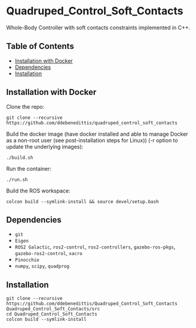 # Quadruped_Control_Soft_Contacts

Whole-Body Controller with soft contacts constraints implemented in C++.

## Table of Contents
- [Installation with Docker](#installation-with-docker)
- [Dependencies](#dependencies)
- [Installation](#installation)

## Installation with Docker
Clone the repo:
```shell
git clone --recursive https://github.com/ddebenedittis/quadruped_control_soft_contacts
```
Build the docker image (have docker installed and able to manage Docker as a non-root user (see post-installation steps for Linux)) (-r option to update the underlying images):
```shell
./build.sh
```
Run the container:
```shell
./run.sh
```
Build the ROS workspace:
```shell
colcon build --symlink-install && source devel/setup.bash
```

## Dependencies

- `git`
- `Eigen`
- `ROS2 Galactic`, `ros2-control`, `ros2-controllers`, `gazebo-ros-pkgs`, `gazebo-ros2-control`, `xacro`
- `Pinocchio`
- `numpy`, `scipy`, `quadprog`

## Installation
```shell
git clone --recursive https://github.com/ddebenedittis/Quadruped_Control_Soft_Contacts Quadruped_Control_Soft_Contacts/src
cd Quadruped_Control_Soft_Contacts
colcon build --symlink-install
```